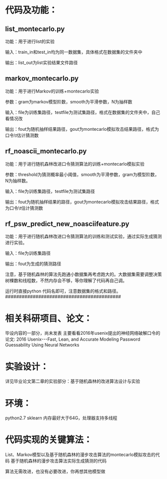 # 代码及功能：
## list_montecarlo.py
功能：用于进行list的实验

输入：train_in和test_in均为同一数据集，具体格式在数据集的文件夹中

输出：list_out为list实验结果文件路径

## markov_montecarlo.py
功能：用于进行Markov的训练+montecarlo实验

参数：gram为markov模型阶数，smooth为平滑参数，N为抽样数

输入：file为训练集路径，testfile为测试集路径，格式在数据集的文件夹中，自己看情况改

输出：fout为随机抽样结果路径，gout为montecarlo模拟攻击结果路径，格式为口令\t估计猜测数

## rf_noascii_montecarlo.py
功能：用于进行随机森林改进口令猜测算法的训练+montecarlo模拟实验

参数：threshold为猜测概率最小阈值，smooth为平滑参数，gram为模型阶数，N为抽样数。

输入：file为训练集路径，testfile为测试集路径

输出：fout为随机抽样结果的路径，gout为montecarlo模拟攻击结果路径，格式为口令\t估计猜测数

## rf_psw_predict_new_noasciifeature.py
功能：用于进行随机森林改进口令猜测算法的训练和测试实验，通过实际生成猜测进行实验。

输入：file为训练集路径

输出：fout为生成的猜测路径

注意，基于随机森林的算法先跑通小数据集再考虑跑大的。大数据集需要调整决策树棵数和线程数，不然内存会不够，等你理解了代码再自己调。

运行时直接python 代码名即可，注意数据集的格式和路径。
##########################################

# 相关科研项目、论文：
毕设内容的一部分，尚未发表
主要看看2016年usenix提出的神经网络破解口令的论文: 2016 Usenix---Fast, Lean, and Accurate Modeling Password Guessability Using Neural Networks

# 实验设计：
详见毕业论文第二章的实验部分：基于随机森林的改进算法设计与实验

# 环境：
python2.7
sklearn
内存最好大于64G，处理器支持多线程

# 代码实现的关键算法：
List、Markov模型以及基于随机森林的漫步攻击算法的montecarlo模拟攻击的代码
基于随机森林的漫步攻击算法实际生成猜测的代码

算法无需改进，也没有必要改进，你再想其他模型做
